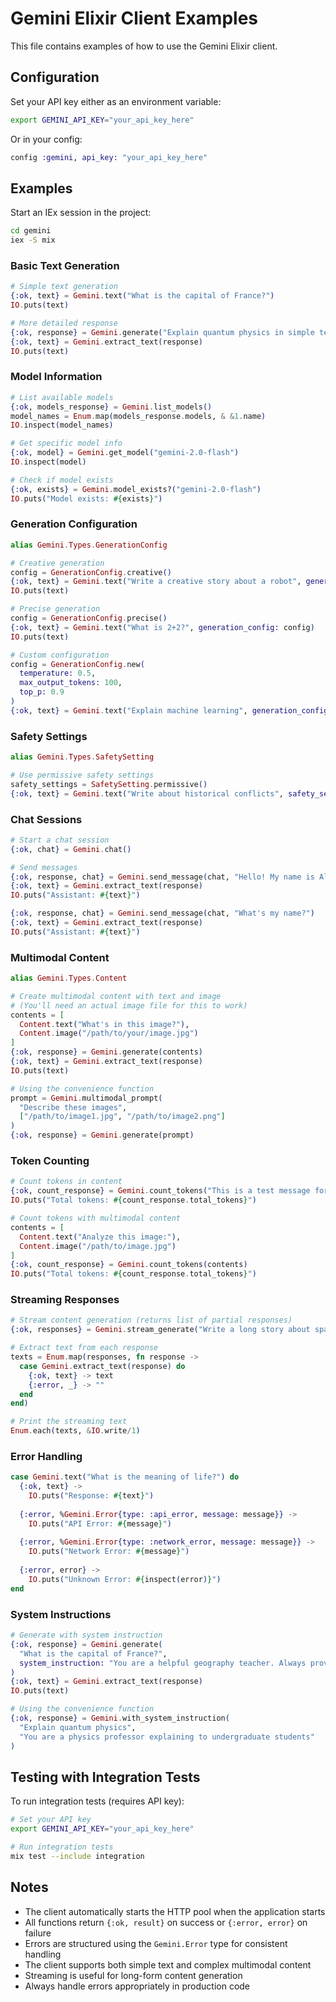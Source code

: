 # Gemini Elixir Client Examples

This file contains examples of how to use the Gemini Elixir client.

## Configuration

Set your API key either as an environment variable:
```bash
export GEMINI_API_KEY="your_api_key_here"
```

Or in your config:
```elixir
config :gemini, api_key: "your_api_key_here"
```

## Examples

Start an IEx session in the project:
```bash
cd gemini
iex -S mix
```

### Basic Text Generation
```elixir
# Simple text generation
{:ok, text} = Gemini.text("What is the capital of France?")
IO.puts(text)

# More detailed response
{:ok, response} = Gemini.generate("Explain quantum physics in simple terms")
{:ok, text} = Gemini.extract_text(response)
IO.puts(text)
```

### Model Information
```elixir
# List available models
{:ok, models_response} = Gemini.list_models()
model_names = Enum.map(models_response.models, & &1.name)
IO.inspect(model_names)

# Get specific model info
{:ok, model} = Gemini.get_model("gemini-2.0-flash")
IO.inspect(model)

# Check if model exists
{:ok, exists} = Gemini.model_exists?("gemini-2.0-flash")
IO.puts("Model exists: #{exists}")
```

### Generation Configuration
```elixir
alias Gemini.Types.GenerationConfig

# Creative generation
config = GenerationConfig.creative()
{:ok, text} = Gemini.text("Write a creative story about a robot", generation_config: config)
IO.puts(text)

# Precise generation
config = GenerationConfig.precise()
{:ok, text} = Gemini.text("What is 2+2?", generation_config: config)
IO.puts(text)

# Custom configuration
config = GenerationConfig.new(
  temperature: 0.5,
  max_output_tokens: 100,
  top_p: 0.9
)
{:ok, text} = Gemini.text("Explain machine learning", generation_config: config)
```

### Safety Settings
```elixir
alias Gemini.Types.SafetySetting

# Use permissive safety settings
safety_settings = SafetySetting.permissive()
{:ok, text} = Gemini.text("Write about historical conflicts", safety_settings: safety_settings)
```

### Chat Sessions
```elixir
# Start a chat session
{:ok, chat} = Gemini.chat()

# Send messages
{:ok, response, chat} = Gemini.send_message(chat, "Hello! My name is Alice.")
{:ok, text} = Gemini.extract_text(response)
IO.puts("Assistant: #{text}")

{:ok, response, chat} = Gemini.send_message(chat, "What's my name?")
{:ok, text} = Gemini.extract_text(response)
IO.puts("Assistant: #{text}")
```

### Multimodal Content
```elixir
alias Gemini.Types.Content

# Create multimodal content with text and image
# (You'll need an actual image file for this to work)
contents = [
  Content.text("What's in this image?"),
  Content.image("/path/to/your/image.jpg")
]
{:ok, response} = Gemini.generate(contents)
{:ok, text} = Gemini.extract_text(response)
IO.puts(text)

# Using the convenience function
prompt = Gemini.multimodal_prompt(
  "Describe these images",
  ["/path/to/image1.jpg", "/path/to/image2.png"]
)
{:ok, response} = Gemini.generate(prompt)
```

### Token Counting
```elixir
# Count tokens in content
{:ok, count_response} = Gemini.count_tokens("This is a test message for token counting.")
IO.puts("Total tokens: #{count_response.total_tokens}")

# Count tokens with multimodal content
contents = [
  Content.text("Analyze this image:"),
  Content.image("/path/to/image.jpg")
]
{:ok, count_response} = Gemini.count_tokens(contents)
IO.puts("Total tokens: #{count_response.total_tokens}")
```

### Streaming Responses
```elixir
# Stream content generation (returns list of partial responses)
{:ok, responses} = Gemini.stream_generate("Write a long story about space exploration")

# Extract text from each response
texts = Enum.map(responses, fn response ->
  case Gemini.extract_text(response) do
    {:ok, text} -> text
    {:error, _} -> ""
  end
end)

# Print the streaming text
Enum.each(texts, &IO.write/1)
```

### Error Handling
```elixir
case Gemini.text("What is the meaning of life?") do
  {:ok, text} ->
    IO.puts("Response: #{text}")
  
  {:error, %Gemini.Error{type: :api_error, message: message}} ->
    IO.puts("API Error: #{message}")
  
  {:error, %Gemini.Error{type: :network_error, message: message}} ->
    IO.puts("Network Error: #{message}")
  
  {:error, error} ->
    IO.puts("Unknown Error: #{inspect(error)}")
end
```

### System Instructions
```elixir
# Generate with system instruction
{:ok, response} = Gemini.generate(
  "What is the capital of France?",
  system_instruction: "You are a helpful geography teacher. Always provide additional context."
)
{:ok, text} = Gemini.extract_text(response)
IO.puts(text)

# Using the convenience function
{:ok, response} = Gemini.with_system_instruction(
  "Explain quantum physics",
  "You are a physics professor explaining to undergraduate students"
)
```

## Testing with Integration Tests

To run integration tests (requires API key):

```bash
# Set your API key
export GEMINI_API_KEY="your_api_key_here"

# Run integration tests
mix test --include integration
```

## Notes

- The client automatically starts the HTTP pool when the application starts
- All functions return `{:ok, result}` on success or `{:error, error}` on failure
- Errors are structured using the `Gemini.Error` type for consistent handling
- The client supports both simple text and complex multimodal content
- Streaming is useful for long-form content generation
- Always handle errors appropriately in production code
